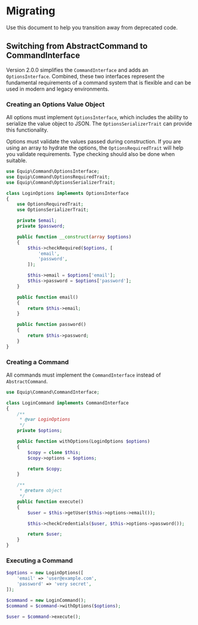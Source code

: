 Migrating
=========

Use this document to help you transition away from deprecated code.

## Switching from AbstractCommand to CommandInterface

Version 2.0.0 simplifies the `CommandInterface` and adds an `OptionsInterface`.
Combined, these two interfaces represent the fundamental requirements of a
command system that is flexible and can be used in modern and legacy environments.

### Creating an Options Value Object

All options must implement `OptionsInterface`, which includes the ability to
serialize the value object to JSON. The `OptionsSerializerTrait` can provide
this functionality.

Options must validate the values passed during construction. If you are using an
array to hydrate the options, the `OptionsRequiredTrait` will help you validate
requirements. Type checking should also be done when suitable.

```php
use Equip\Command\OptionsInterface;
use Equip\Command\OptionsRequiredTrait;
use Equip\Command\OptionsSerializerTrait;

class LoginOptions implements OptionsInterface
{
    use OptionsRequiredTrait;
    use OptionsSerializerTrait;

    private $email;
    private $password;

    public function __construct(array $options)
    {
        $this->checkRequired($options, [
            'email',
            'password',
        ]);

        $this->email = $options['email'];
        $this->password = $options['password'];
    }

    public function email()
    {
        return $this->email;
    }

    public function password()
    {
        return $this->password;
    }
}
```

### Creating a Command

All commands must implement the `CommandInterface` instead of `AbstractCommand`.

```php
use Equip\Command\CommandInterface;

class LoginCommand implements CommandInterface
{
    /**
     * @var LoginOptions
     */
    private $options;

    public function withOptions(LoginOptions $options)
    {
        $copy = clone $this;
        $copy->options = $options;

        return $copy;
    }

    /**
     * @return object
     */
    public function execute()
    {
        $user = $this->getUser($this->options->email());

        $this->checkCredentials($user, $this->options->password());

        return $user;
    }
}
```

### Executing a Command

```php
$options = new LoginOptions([
    'email' => 'user@example.com',
    'password' => 'very secret',
]);

$command = new LoginCommand();
$command = $command->withOptions($options);

$user = $command->execute();
```
